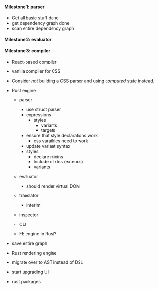 #### Milestone 1: parser

- Get all basic stuff done
- get dependency graph done
- scan entire dependency graph

#### Milestone 2: evaluator

#### Milestone 3: compiler

- React-based compiler
- vanilla compiler for CSS

- Consider _not_ building a CSS parser and using _computed_ state instead.

- Rust engine

  - parser

    - use struct parser
    - expressions
      - styles
        - variants
        - targets
    - ensure that style declarations work
      - css varaibles need to work
    - update variant syntax
    - styles
      - declare mixins
      - include mixins (extends)
      - variants

  - evaluator
    - should render virtual DOM
  - translator
    - interim
  - inspector
  - CLI
  - FE engine in Rust?

- save entire graph
- Rust rendering engine
- migrate over to AST instead of DSL
- start upgrading UI
- rust packages

```

```
